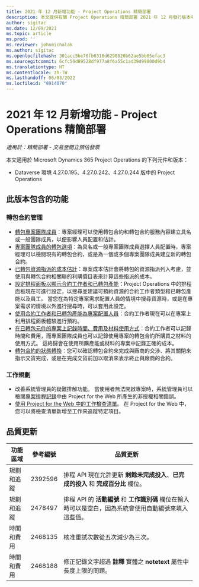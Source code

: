 ```yaml
---
title: 2021 年 12 月新增功能 - Project Operations 精簡部署
description: 本文提供有關 Project Operations 精簡部署 2021 年 12 月發行版本中所提供之品質更新的資訊。
author: sigitac
ms.date: 12/09/2021
ms.topic: article
ms.prod: ''
ms.reviewer: johnmichalak
ms.author: sigitac
ms.openlocfilehash: 301acc5be76fb0318d6298820b62ae5bb05efac3
ms.sourcegitcommit: 6cfc50d89528df977a8f6a55c1ad39d99800d9b4
ms.translationtype: HT
ms.contentlocale: zh-TW
ms.lasthandoff: 06/03/2022
ms.locfileid: "8914070"
---
```

# <a name="whats-new-december-2021---project-operations-lite-deployment"></a>2021 年 12 月新增功能 - Project Operations 精簡部署

_適用於：精簡部署 - 交易至開立預估發票_

本文適用於 Microsoft Dynamics 365 Project Operations 的下列元件和版本：

- Dataverse 環境 4.27.0.195、4.27.0.242、4.27.0.244 版中的 Project Operations


## <a name="features-included-in-this-release"></a>此版本包含的功能

### <a name="subcontract-management"></a>轉包合約管理 

- [轉包專案團隊成員](../subcontracting/subcontracting-project-team-members.md)：專案經理可以使用轉包合約和轉包合約服務內容建立具名或一般團隊成員，以便影響人員配置和估計。
- [專案團隊成員的轉包選項](../subcontracting/subcon-options.md)：為具名或一般專案團隊成員選擇人員配置時，專案經理可以檢閱現有的轉包合約，或是為一個或多個專案團隊成員建立新的轉包合約。 
- [已轉包資源指派的成本估計](../subcontracting/costing-subcon-ra.md)：專案成本估計會將轉包的資源指派列入考慮，並使用與轉包合約相關聯的利購價目表來計算這些指派的成本。 
- [設定排程面板以顯示合約工作者和已轉包產能](../subcontracting/configure-sb-subcon.md)：Project Operations 中的排程面板現在可進行設定，以搜尋並建議可預約資源的合約工作者類型和已轉包產能以及員工。 當您在為特定專案需求配置人員的情境中搜尋資源時，或是在專案需求的情境以外進行搜尋時，可以套用此設定。
- [使用合約工作者和已轉包產能為專案配置人員](../subcontracting/staffing-cw.md)：合約工作者現在可以在專案上利用排程面板體驗進行預約。
- [在已轉包元件的專案上記錄時間、費用及材料使用方式](../subcontracting/recording-subcon-actuals.md)：合約工作者可以記錄時間和費用，而專案團隊成員也可以記錄使用專案的轉包合約所購買之材料的使用方式。 這終歸會在使用所購產能或材料的專案中記錄正確的成本。
- [轉包合約的狀態轉換](../subcontracting/subcon-states.md)：您可以確認轉包合約來完成與廠商的交涉、將其關閉來指示交貨完成，或是在完成交貨前加以取消來表示終止與廠商的合約。

### <a name="task-planning"></a>工作規劃
- 改善系統管理員的疑難排解功能。 當使用者無法開啟專案時，系統管理員可以檢閱[專案排程記錄](../../project-management/schedule-api-logs.md)中由 Project for the Web 所產生的非授權相關錯誤。
- [使用 Project for the Web 中的工作檢查清單](https://support.microsoft.com/en-us/office/use-task-checklists-in-microsoft-project-for-the-web-c69bcf73-5c75-4ad3-9893-6d6f92360e9c)。 在 Project for the Web 中，您可以將檢查清單新增至工作來追蹤特定項目。

## <a name="quality-updates"></a>品質更新

| **功能區域** | **參考編號** | **品質更新** |
| --- | --- | --- |
| 規劃和追蹤 | 2392596 | 排程 API 現在允許更新 **剩餘未完成投入**、**已完成的投入** 和 **完成百分比** 欄位。 |
| 規劃和追蹤 | 2478497 | 排程 API 的 **活動編號** 和 **工作識別碼** 欄位在輸入時可以是空白，因為系統會使用自動編號來填入這些值。|
| 時間和費用 | 2468135 | 核准重試次數從五次減少為三次。 |
| 時間和費用 | 2468188 | 修正記錄文字超過 **註釋** 實體之 **notetext** 屬性中長度上限的問題。 |
